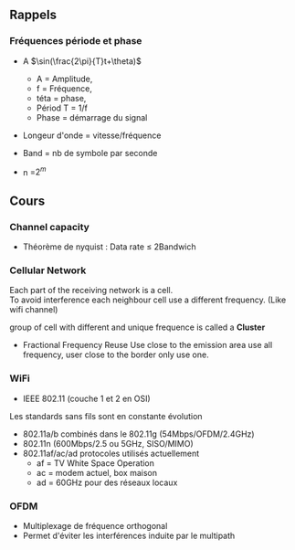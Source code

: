 ## Rappels

### Fréquences période et phase

- A $\sin(\frac{2\pi}{T}t+\theta)$ 
    - A = Amplitude, 
    - f = Fréquence, 
    - téta = phase, 
    - Périod T = 1/f
    - Phase = démarrage du signal

- Longeur d'onde = vitesse/fréquence

- Band = nb de symbole par seconde
- n =$2^{m}$

## Cours

###  Channel capacity

- Théorème de nyquist : Data rate ≤ 2Bandwich

### Cellular Network

Each part of the receiving network is a cell.  
To avoid interference each neighbour cell use a different frequency. (Like wifi channel)  

group of cell with different and unique frequence is called a **Cluster**

- Fractional Frequency Reuse
    Use close to the emission area use all frequency, user close to the border only use one.
    
###  WiFi

- IEEE 802.11 (couche 1 et 2 en OSI)

Les standards sans fils sont en constante évolution

- 802.11a/b combinés dans le 802.11g (54Mbps/OFDM/2.4GHz)
- 802.11n (600Mbps/2.5 ou 5GHz, SISO/MIMO)
- 802.11af/ac/ad protocoles utilisés actuellement
    - af = TV White Space Operation
    - ac = modem actuel, box maison
    - ad = 60GHz pour des réseaux locaux

### OFDM

- Multiplexage de fréquence orthogonal
- Permet d'éviter les interférences induite par le multipath

